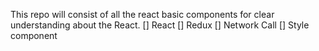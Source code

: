 This repo will consist of all the react basic components for clear understanding about the React.
[] React
[] Redux
[] Network Call
[] Style component